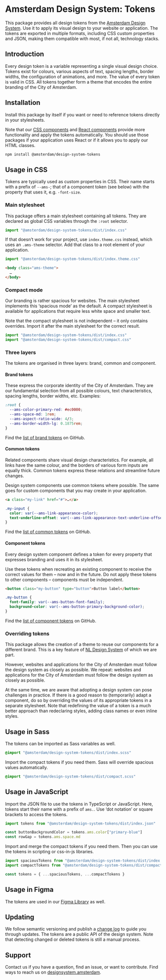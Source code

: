 <!-- @license CC0-1.0 -->

# Amsterdam Design System: Tokens

This package provides all design tokens from the [Amsterdam Design System](https://designsystem.amsterdam).
Use it to apply its visual design to your website or application.
The tokens are exported in multiple formats, including CSS custom properties and JSON, making them compatible with most, if not all, technology stacks.

## Introduction

Every design token is a variable representing a single visual design choice.
Tokens exist for colours, various aspects of text, spacing lengths, border widths, the configuration of animations, and more.
The value of every token is valid in CSS.
All tokens together form a theme that encodes the entire branding of the City of Amsterdam.

## Installation

Install this package by itself if you want or need to reference tokens directly in your stylesheets.

Note that our [CSS components](https://www.npmjs.com/package/@amsterdam/design-system-css) and [React components](https://www.npmjs.com/package/@amsterdam/design-system-react) provide more functionality and apply the tokens automatically.
You should use those packages if your application uses React or if it allows you to apply our HTML classes.

```sh
npm install @amsterdam/design-system-tokens
```

## Usage in CSS

Tokens are typically used as custom properties in CSS.
Their name starts with a prefix of `--ams-`; that of a component token (see below) with the property that uses it, e.g. `-font-size`.

### Main stylesheet

This package offers a main stylesheet containing all tokens.
They are declared as global CSS variables through the `:root` selector.

<!-- prettier-ignore -->
```ts
import "@amsterdam/design-system-tokens/dist/index.css"
```

If that doesn’t work for your project, use `index.theme.css` instead, which uses an `.ams-theme` selector.
Add that class to a root element of your application.

<!-- prettier-ignore -->
```ts
import "@amsterdam/design-system-tokens/dist/index.theme.css"
```

```html
<body class="ams-theme">
  …
</body>
```

### Compact mode

Our branding is rather spacious for websites.
The main stylesheet implements this ‘spacious mode’ as the default.
A compact stylesheet is available for applications that require less white space and smaller text.

Note that the compact stylesheet is not independent – it only contains overrides.
Import it after the main stylesheet for the correct result.

<!-- prettier-ignore -->
```ts
import "@amsterdam/design-system-tokens/dist/index.css"
import "@amsterdam/design-system-tokens/dist/compact.css"
```

### Three layers

The tokens are organised in three layers: brand, common and component.

#### Brand tokens

These express the corporate identity of the City of Amsterdam.
They are our fundamental selection from all possible colours, text characteristics, spacing lengths, border widths, etc.
Examples:

```css
:root {
  --ams-color-primary-red: #ec0000;
  --ams-space-md: 1rem;
  --ams-aspect-ratio-wide: 4/3;
  --ams-border-width-lg: 0.1875rem;
}
```

Find the [list of brand tokens](https://github.com/Amsterdam/design-system/tree/main/proprietary/tokens/src/brand/ams) on GitHub.

#### Common tokens

Related components share visual design characteristics.
For example, all links have the same colour, and the borders of various form inputs are equally thick.
Common tokens express these relations and streamline future changes.

Design system components use common tokens where possible.
The same goes for custom components that you may create in your application.

```html
<a class="my-link" href="#">…</a>
```

```css
.my-input {
  color: var(--ams-link-appearance-color);
  text-underline-offset: var(--ams-link-appearance-text-underline-offset);
}
```

Find the [list of common tokens](https://github.com/Amsterdam/design-system/tree/main/proprietary/tokens/src/common/ams) on GitHub.

#### Component tokens

Every design system component defines a token for every property that expresses branding and uses it in its stylesheet.

Use these tokens when recreating an existing component to receive the correct values for them – now and in the future.
Do not apply these tokens to other components – components must be independent.

```html
<button class="my-button" type="button">Button label</button>
```

```css
.my-button {
  font-family: var(--ams-button-font-family);
  background-color: var(--ams-button-primary-background-color);
}
```

Find the [list of component tokens](https://github.com/Amsterdam/design-system/tree/main/proprietary/tokens/src/component/ams) on GitHub.

### Overriding tokens

This package allows the creation of a theme to reuse our components for a different brand.
This is a key feature of [NL Design System](https://nldesignsystem.nl/) of which we are part.

However, websites and applications for the City of Amsterdam must follow the design system as closely as possible.
We repeat: websites and applications for the City of Amsterdam must follow the design system as closely as possible.

At the same time, we are aware that adopting a design system can pose challenges in practice.
If there is a good reason to (temporarily) adapt a component, do so by overriding the values of its appropriate tokens in a separate stylesheet.
Note that redefining the value of a token is a much better approach than redeclaring styles, adding class names or even inline styles.

## Usage in Sass

The tokens can be imported as Sass variables as well.

```sass
@import "@amsterdam/design-system-tokens/dist/index.scss"
```

Import the compact tokens if you need them.
Sass will override spacious values automatically.

```sass
@import "@amsterdam/design-system-tokens/dist/compact.scss"
```

## Usage in JavaScript

Import the JSON file to use the tokens in TypeScript or JavaScript.
Here, tokens start their name with a prefix of `ams.`.
Use ‘dot notation’ or square brackets to access the tokens.

<!-- prettier-ignore -->
```ts
import tokens from "@amsterdam/design-system-tokens/dist/index.json"

const buttonBackgroundColor = tokens.ams.color["primary-blue"]
const rowGap = tokens.ams.space.md
```

Import and merge the compact tokens if you need them.
Then you can use the tokens in scripting or css-in-js libraries.

<!-- prettier-ignore -->
```ts
import spaciousTokens from "@amsterdam/design-system-tokens/dist/index.json"
import compactTokens from "@amsterdam/design-system-tokens/dist/compact.json"

const tokens = { ...spaciousTokens, ...compactTokens }
```

## Usage in Figma

The tokens are used in our [Figma Library](https://www.figma.com/file/9IGm6IdPUYizBNGsUnueBd/Amsterdam-Design-System?type=design&node-id=741-19633&mode=design&t=N8P3h3W67O0KNdga-0) as well.

## Updating

We follow semantic versioning and publish a [change log](https://github.com/Amsterdam/design-system/blob/main/proprietary/tokens/CHANGELOG.md) to guide you through updates.
The tokens are a public API of the design system.
Note that detecting changed or deleted tokens is still a manual process.

## Support

Contact us if you have a question, find an issue, or want to contribute.
Find ways to reach us on [designsystem.amsterdam](https://designsystem.amsterdam/?path=/docs/docs-introduction--docs#send-a-message).
